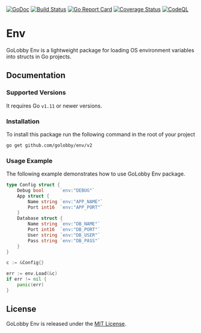 [![GoDoc](https://godoc.org/github.com/golobby/env?status.svg)](https://godoc.org/github.com/golobby/env)
[![Build Status](https://travis-ci.org/golobby/env.svg?branch=master)](https://travis-ci.org/golobby/env)
[![Go Report Card](https://goreportcard.com/badge/github.com/golobby/env)](https://goreportcard.com/report/github.com/golobby/env)
[![Coverage Status](https://coveralls.io/repos/github/golobby/env/badge.svg?branch=master)](https://coveralls.io/github/golobby/env?branch=master)
[![CodeQL](https://github.com/golobby/cast/workflows/CodeQL/badge.svg)](https://github.com/golobby/cast/actions?query=workflow%3ACodeQL)

# Env

GoLobby Env is a lightweight package for loading OS environment variables into structs in Go projects.

## Documentation
### Supported Versions
It requires Go `v1.11` or newer versions.

### Installation
To install this package run the following command in the root of your project
```bash
go get github.com/golobby/env/v2
```

### Usage Example
The following example demonstrates how to use GoLobby Env package.

```go
type Config struct {
    Debug bool      `env:"DEBUG"`
    App struct {
        Name string `env:"APP_NAME"`
        Port int16  `env:"APP_PORT"`
    }
    Database struct {
        Name string `env:"DB_NAME"`
        Port int16  `env:"DB_PORT"`
        User string `env:"DB_USER"`
        Pass string `env:"DB_PASS"`
    }
}

c := &Config{}

err := env.Load(&c)
if err != nil {
    panic(err)
}
```

## License
GoLobby Env is released under the [MIT License](http://opensource.org/licenses/mit-license.php).
